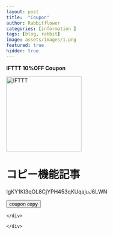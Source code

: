 ```yaml
---
layout: post
title:  "Coupon"
author: Rabbitflower
categories: [information ]
tags: [blog, rabbit]
image: assets/images/1.png
featured: true
hidden: true
---
```


<div class="container text-center">
  <div class="row">
    <div class="col">
      <!--ここに入力 -->
    </div>
    <div class="col">
<p><b>IFTTT 10%OFF Coupon</b></p>
<a href="https://ifttt.com/join?referral_code=IgKY1KI3qOL8CjYPH453qKUqajuJ6LWN" target="_blank" rel="noopener noreferrer">
       <img src="/RabbitHouse.github.io/assets/images/iftttcoupon.svg" alt="IFTTT" width="200">
</a>

# コピー機能記事

<style>
#copyText { margin-right: 2px; }
</style>
 <p id="copyText">IgKY1KI3qOL8CjYPH453qKUqajuJ6LWN</p>
<button onclick="copyToClipboard()">coupon copy</button>

<script>
  function copyToClipboard() {
    const text = document.getElementById("copyText").innerText;
    navigator.clipboard.writeText(text).then(() => {
      alert("コピーしました: " + text);
    }).catch(err => {
      alert("コピーに失敗しました: " + err);
    });
  }
</script>

    </div>
<div class="col">
         <!--ここに入力 -->

    </div>
  </div>
</div>